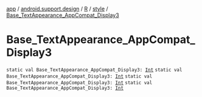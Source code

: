 [app](../../../index.md) / [android.support.design](../../index.md) / [R](../index.md) / [style](index.md) / [Base_TextAppearance_AppCompat_Display3](.)

# Base_TextAppearance_AppCompat_Display3

`static val Base_TextAppearance_AppCompat_Display3: `[`Int`](https://kotlinlang.org/api/latest/jvm/stdlib/kotlin/-int/index.html)
`static val Base_TextAppearance_AppCompat_Display3: `[`Int`](https://kotlinlang.org/api/latest/jvm/stdlib/kotlin/-int/index.html)
`static val Base_TextAppearance_AppCompat_Display3: `[`Int`](https://kotlinlang.org/api/latest/jvm/stdlib/kotlin/-int/index.html)
`static val Base_TextAppearance_AppCompat_Display3: `[`Int`](https://kotlinlang.org/api/latest/jvm/stdlib/kotlin/-int/index.html)